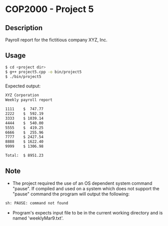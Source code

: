 # COP2000 - Project 5

## Description
Payroll report for the fictitious company XYZ, Inc.

## Usage
```bash
$ cd <project dir>
$ g++ project5.cpp -o bin/project5
$ ./bin/project5
```
Expected output:
```bash
XYZ Corporation
Weekly payroll report

1111    $  747.77
2222    $  592.19
3333    $ 1039.14
4444    $  540.00
5555    $  419.25
6666    $  255.96
7777    $ 2427.54
8888    $ 1622.40
9999    $ 1306.98

Total:  $ 8951.23
```

## Note
- The project required the use of an OS dependent system command "pause".
If compiled and used on a system which does not support the "pause" command
the program will output the following:
```bash
sh: PAUSE: command not found
```
- Program's expects input file to be in the current working directory and is
named 'weeklyMar9.txt'. 